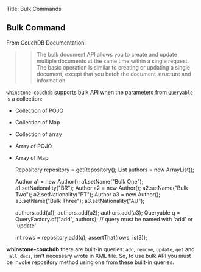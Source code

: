 Title: Bulk Commands

Bulk Command
-------------
       
From CouchDB Documentation: 

>>The bulk document API allows you to create and update multiple documents at the same time within a single request. The basic operation is similar to creating or updating a single document, except that you batch the document structure and information. 
       
`whinstone-couchdb` supports bulk API when the parameters from `Queryable` is a collection: 
 - Collection of POJO
 - Collection of Map
 - Collection of array
 - Array of POJO
 - Array of Map

    Repository repository = getRepository();
    List<Author> authors = new ArrayList<Author>();
        
    Author a1 = new Author();
    a1.setName("Bulk One"); a1.setNationality("BR");
    Author a2 = new Author();
    a2.setName("Bulk Two"); a2.setNationality("PT");
    Author a3 = new Author(); 
    a3.setName("Bulk Three"); a3.setNationality("AU");

    authors.add(a1); authors.add(a2); authors.add(a3);
    Queryable q = QueryFactory.of("add", authors); // query must be named with 'add' or 'update'
        
    int rows = repository.add(q);
    assertThat(rows, is(3));

**whinstone-couchdb** there are built-in queries: `add`, `remove`, `update`, `get` and `_all_docs`, isn't necessary wrote in XML file. So, to use bulk API you must be invoke repository method using one from these built-in queries. 

